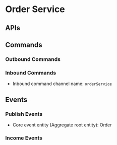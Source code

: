 # Order Service

## APIs

## Commands
### Outbound Commands
### Inbound Commands
- Inbound command channel name: `orderService`

## Events
### Publish Events
- Core event entity (Aggregate root entity): Order 

### Income Events

